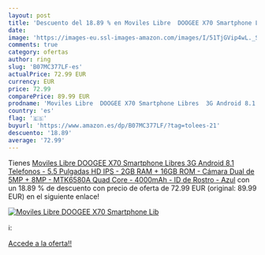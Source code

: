 ```yaml
---
layout: post
title: 'Descuento del 18.89 % en Moviles Libre  DOOGEE X70 Smartphone Lib'
date: 
image: 'https://images-eu.ssl-images-amazon.com/images/I/51TjGVip4wL._SL200_.jpg'
comments: true
category: ofertas
author: ring
slug: 'B07MC377LF-es'
actualPrice: 72.99 EUR
currency: EUR
price: 72.99
comparePrice: 89.99 EUR
prodname: 'Moviles Libre  DOOGEE X70 Smartphone Libres  3G Android 8.1 Telefonos - 5.5 Pulgadas HD IPS - 2GB RAM + 16GB ROM - Cámara Dual de 5MP + 8MP - MTK6580A Quad Core - 4000mAh - ID de Rostro - Azul'
country: 'es'
flag: '🇪🇸'
buyurl: 'https://www.amazon.es/dp/B07MC377LF/?tag=tolees-21'
descuento: '18.89'
average: '72.99'
---
```


Tienes [Moviles Libre  DOOGEE X70 Smartphone Libres  3G Android 8.1 Telefonos - 5.5 Pulgadas HD IPS - 2GB RAM + 16GB ROM - Cámara Dual de 5MP + 8MP - MTK6580A Quad Core - 4000mAh - ID de Rostro - Azul](https://www.amazon.es/dp/B07MC377LF/?tag=tolees-21) con un 18.89 % de descuento con precio de oferta de 72.99 EUR (original: 89.99 EUR) en el siguiente enlace!

[![Moviles Libre  DOOGEE X70 Smartphone Lib](https://images-eu.ssl-images-amazon.com/images/I/51TjGVip4wL._SL200_.jpg)](https://www.amazon.es/dp/B07MC377LF/?tag=tolees-21)

ℹ️:


[Accede a la oferta!!](https://www.amazon.es/dp/B07MC377LF/?tag=tolees-21)
